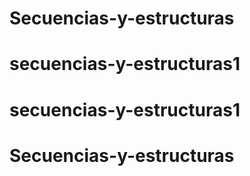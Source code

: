 # Secuencias-y-estructuras
# secuencias-y-estructuras1
# secuencias-y-estructuras1
# Secuencias-y-estructuras
